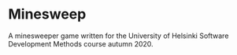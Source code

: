 # Minesweep
A minesweeper game written for the University of Helsinki Software Development Methods course autumn 2020.
